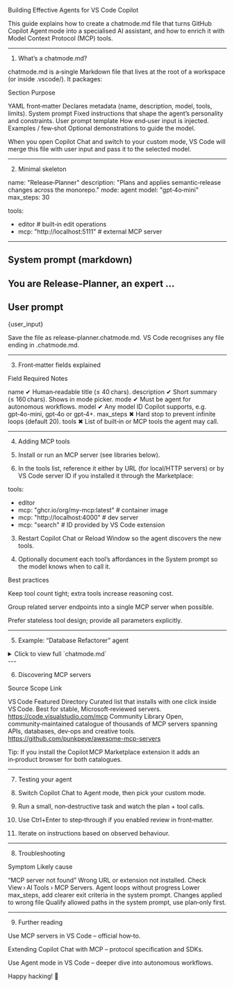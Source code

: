 Building Effective Agents for VS Code Copilot

This guide explains how to create a chatmode.md file that turns GitHub Copilot Agent mode into a specialised AI assistant, and how to enrich it with Model Context Protocol (MCP) tools.


---

1. What’s a chatmode.md?

chatmode.md is a‑single Markdown file that lives at the root of a workspace (or inside .vscode/).
It packages:

Section	Purpose

YAML front‑matter	Declares metadata (name, description, model, tools, limits).
System prompt	Fixed instructions that shape the agent’s personality and constraints.
User prompt template	How end‑user input is injected.
Examples / few‑shot	Optional demonstrations to guide the model.


When you open Copilot Chat and switch to your custom mode, VS Code will merge this file with user input and pass it to the selected model.


---

2. Minimal skeleton

name: "Release‑Planner"
description: "Plans and applies semantic‑release changes across the monorepo."
mode: agent
model: "gpt‑4o‑mini"
max_steps: 30

tools:
  - editor               # built‑in edit operations
  - mcp: "http://localhost:5111"  # external MCP server
---

## System prompt (markdown)

You are Release‑Planner, an expert …
---

## User prompt

{user_input}

Save the file as release-planner.chatmode.md.
VS Code recognises any file ending in .chatmode.md.


---

3. Front‑matter fields explained

Field	Required	Notes

name	✔	Human‑readable title (≤ 40 chars).
description	✔	Short summary (≤ 160 chars). Shows in mode picker.
mode	✔	Must be agent for autonomous workflows.
model	✔	Any model ID Copilot supports, e.g. gpt‑4o-mini, gpt‑4o or gpt‑4+.
max_steps	✖	Hard stop to prevent infinite loops (default 20).
tools	✖	List of built‑in or MCP tools the agent may call.



---

4. Adding MCP tools

1. Install or run an MCP server (see libraries below).


2. In the tools list, reference it either by URL (for local/HTTP servers) or by VS Code server ID if you installed it through the Marketplace:

tools:
  - editor
  - mcp: "ghcr.io/org/my-mcp:latest"      # container image
  - mcp: "http://localhost:4000"          # dev server
  - mcp: "search"                         # ID provided by VS Code extension


3. Restart Copilot Chat or Reload Window so the agent discovers the new tools.


4. Optionally document each tool’s affordances in the System prompt so the model knows when to call it.



Best practices

Keep tool count tight; extra tools increase reasoning cost.

Group related server endpoints into a single MCP server when possible.

Prefer stateless tool design; provide all parameters explicitly.



---

5. Example: “Database Refactorer” agent

<details>
<summary>Click to view full `chatmode.md`</summary>name: "DB Refactorer"
description: "Creates and migrates SQL schemas with automatic tests."
mode: agent
model: "gpt‑4o"
max_steps: 40

tools:
  - editor
  - mcp: "https://sqlsmith.dev:8443"
---

## System prompt

You are an experienced database architect …
* The `editor` tool may only be used to apply schema or migration files inside `migrations/**`.
* The `sqlsmith` MCP server provides:
  - `plan_migration(target_version)`
  - `run_query(sql)`
Use these tools to analyse diffs, plan, and apply migrations safely.

## User prompt

{user_input}

</details>
---

6. Discovering MCP servers

Source	Scope	Link

VS Code Featured Directory	Curated list that installs with one click inside VS Code. Best for stable, Microsoft‑reviewed servers.	https://code.visualstudio.com/mcp
Community Library	Open, community‑maintained catalogue of thousands of MCP servers spanning APIs, databases, dev‑ops and creative tools.	https://github.com/punkpeye/awesome-mcp-servers


Tip: If you install the Copilot MCP Marketplace extension it adds an in‑product browser for both catalogues.


---

7. Testing your agent

1. Switch Copilot Chat to Agent mode, then pick your custom mode.


2. Run a small, non‑destructive task and watch the plan + tool calls.


3. Use Ctrl+Enter to step‑through if you enabled review in front‑matter.


4. Iterate on instructions based on observed behaviour.




---

8. Troubleshooting

Symptom	Likely cause

“MCP server not found”	Wrong URL or extension not installed. Check View › AI Tools › MCP Servers.
Agent loops without progress	Lower max_steps, add clearer exit criteria in the system prompt.
Changes applied to wrong file	Qualify allowed paths in the system prompt, use plan‑only first.



---

9. Further reading

Use MCP servers in VS Code – official how‑to.

Extending Copilot Chat with MCP – protocol specification and SDKs.

Use Agent mode in VS Code – deeper dive into autonomous workflows.


Happy hacking! 🎉

